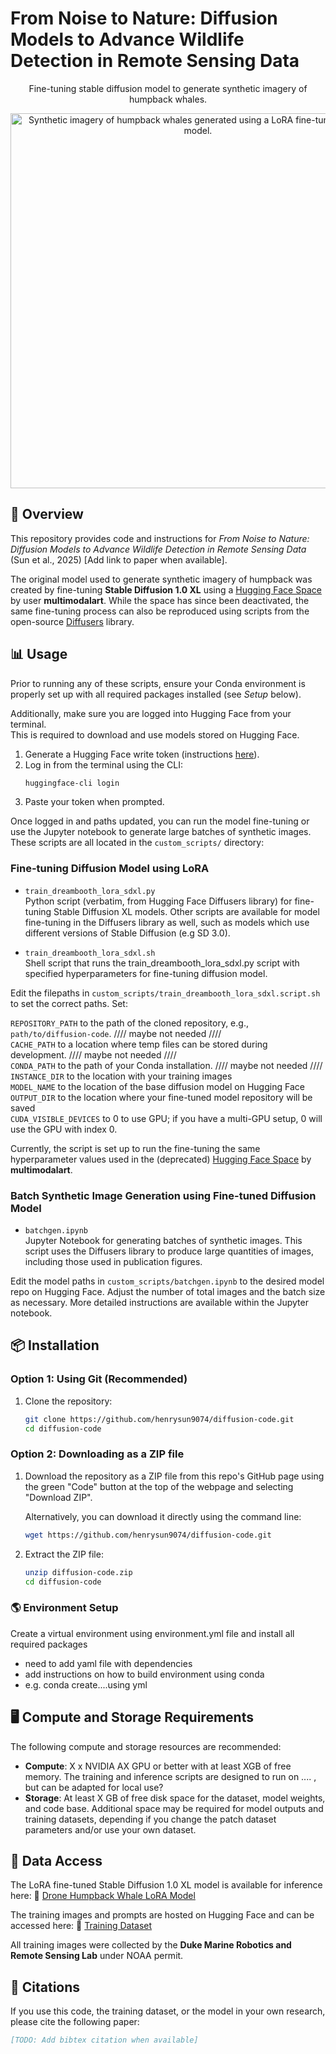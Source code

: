# From Noise to Nature: Diffusion Models to Advance Wildlife Detection in Remote Sensing Data 

<!-- markdownlint-disable MD033 -->
<div align="center">

Fine-tuning stable diffusion model to generate synthetic imagery of humpback whales. 

<img src="./batchgen.png" alt="Synthetic imagery of humpback whales generated using a LoRA fine-tuned diffusion model." width="600"/>

</div>
<!-- markdownlint-enable MD033 -->

## 📑 Overview

This repository provides code and instructions for _From Noise to Nature: Diffusion Models to Advance Wildlife Detection in Remote Sensing Data_ (Sun et al., 2025) [Add link to paper when available].

The original model used to generate synthetic imagery of humpback was created by fine-tuning **Stable Diffusion 1.0 XL** using a [Hugging Face Space](https://huggingface.co/spaces/multimodalart/lora-ease) by user **multimodalart**. While the space has since been deactivated, the same fine-tuning process can also be reproduced using scripts from the open-source [Diffusers](https://github.com/huggingface/diffusers) library.  

## 📊 Usage

Prior to running any of these scripts, ensure your Conda environment is properly set up with all required packages installed (see *Setup* below).

Additionally, make sure you are logged into Hugging Face from your terminal.  
This is required to download and use models stored on Hugging Face.  

1. Generate a Hugging Face write token (instructions [here](https://huggingface.co/docs/hub/en/security-tokens)).  
2. Log in from the terminal using the CLI:  
   ```bash
   huggingface-cli login
3. Paste your token when prompted. 

Once logged in and paths updated, you can run the model fine-tuning or use the Jupyter notebook to generate large batches of synthetic images. These scripts are all located in the `custom_scripts/` directory:  

### Fine-tuning Diffusion Model using LoRA  

- ```train_dreambooth_lora_sdxl.py```  
  Python script (verbatim, from Hugging Face Diffusers library) for fine-tuning Stable Diffusion XL models. Other scripts are available for model fine-tuning in the Diffusers library as well, such as models which use different versions of Stable Diffusion (e.g SD 3.0).

- ```train_dreambooth_lora_sdxl.sh```  
  Shell script that runs the train_dreambooth_lora_sdxl.py script with specified hyperparameters for fine-tuning diffusion model.   

Edit the filepaths in `custom_scripts/train_dreambooth_lora_sdxl.script.sh` to set the correct paths. Set:

   `REPOSITORY_PATH` to the path of the cloned repository, e.g., `path/to/diffusion-code`. //// maybe not needed ////  
   `CACHE_PATH` to a location where temp files can be stored during development. //// maybe not needed ////  
   `CONDA_PATH` to the path of your Conda installation. //// maybe not needed ////  
   `INSTANCE_DIR` to the location with your training images  
   `MODEL_NAME` to the location of the base diffusion model on Hugging Face  
   `OUTPUT_DIR` to the location where your fine-tuned model repository will be saved  
   `CUDA_VISIBLE_DEVICES` to 0 to use GPU; if you have a multi-GPU setup, 0 will use the GPU with index 0.  

Currently, the script is set up to run the fine-tuning the same hyperparameter values used in the (deprecated) [Hugging Face Space](https://huggingface.co/spaces/multimodalart/lora-ease) by **multimodalart**.

### Batch Synthetic Image Generation using Fine-tuned Diffusion Model  

- ```batchgen.ipynb```  
  Jupyter Notebook for generating batches of synthetic images. This script uses the Diffusers library to produce large quantities of images, including those used in publication figures.  

Edit the model paths in `custom_scripts/batchgen.ipynb` to the desired model repo on Hugging Face. Adjust the number of total images and the batch size as necessary. More detailed instructions are available within the Jupyter notebook.  

## 📦 Installation

### Option 1: Using Git (Recommended)

1. Clone the repository:

   ```bash
   git clone https://github.com/henrysun9074/diffusion-code.git
   cd diffusion-code
   ```

### Option 2: Downloading as a ZIP file

1. Download the repository as a ZIP file from this repo's GitHub page using the green "Code" button  at the top of the webpage and selecting "Download ZIP".

   Alternatively, you can download it directly using the command line:

   ```bash
   wget https://github.com/henrysun9074/diffusion-code.git
   ```

2. Extract the ZIP file:

   ```bash
   unzip diffusion-code.zip
   cd diffusion-code
   ```

### 🌎 Environment Setup

Create a virtual environment using environment.yml file and install all required packages
- need to add yaml file with dependencies 
- add instructions on how to build environment using conda
- e.g. conda create....using yml


## 🖥️ Compute and Storage Requirements

The following compute and storage resources are recommended:

- **Compute**: X x NVIDIA AX GPU or better with at least XGB of free memory. The training and inference scripts are designed to run on .... , but can be adapted for local use?
- **Storage**: At least X GB of free disk space for the dataset, model weights, and code base. Additional space may be required for model outputs and training datasets, depending if you change the patch dataset parameters and/or use your own dataset.

## 📂 Data Access

The LoRA fine-tuned Stable Diffusion 1.0 XL model is available for inference here: 🔗 [Drone Humpback Whale LoRA Model](https://huggingface.co/henrysun9074/drone-humpback-whale-lora-1)  

The training images and prompts are hosted on Hugging Face and can be accessed here: 🔗 [Training Dataset](doi)

All training images were collected by the **Duke Marine Robotics and Remote Sensing Lab** under NOAA permit.  

## 📝 Citations

If you use this code, the training dataset, or the model in your own research, please cite the following paper:

```bibtex
[TODO: Add bibtex citation when available]
```




